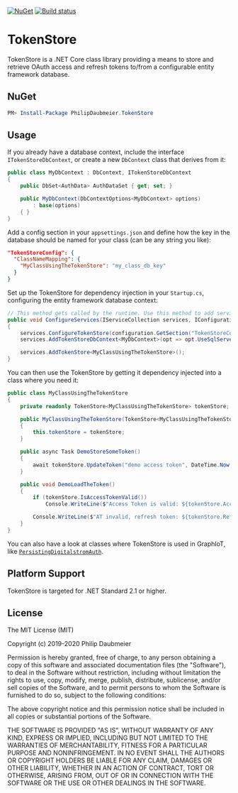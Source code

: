 ﻿[![NuGet](http://img.shields.io/nuget/v/PhilipDaubmeier.TokenStore.svg?style=flat-square)](https://www.nuget.org/packages/PhilipDaubmeier.TokenStore/)
[![Build status](https://ci.appveyor.com/api/projects/status/mj67oe2c9wfkv2ld/branch/master?svg=true)](https://ci.appveyor.com/project/philipdaubmeier/graphiot/branch/master)

# TokenStore

TokenStore is a .NET Core class library providing a means to store and retrieve OAuth access and refresh tokens to/from a configurable entity framework database.

## NuGet

```powershell
PM> Install-Package PhilipDaubmeier.TokenStore
```

## Usage

If you already have a database context, include the interface `ITokenStoreDbContext`, or create a new `DbContext` class that derives from it:

```csharp
public class MyDbContext : DbContext, ITokenStoreDbContext
{
    public DbSet<AuthData> AuthDataSet { get; set; }

    public MyDbContext(DbContextOptions<MyDbContext> options)
        : base(options)
    { }
}
```

Add a config section in your `appsettings.json` and define how the key in the database should be named for your class (can be any string you like):

```json
"TokenStoreConfig": {
  "ClassNameMapping": {
    "MyClassUsingTheTokenStore": "my_class_db_key"
  }
}
```

Set up the TokenStore for dependency injection in your `Startup.cs`, configuring the entity framework database context:

```csharp
// This method gets called by the runtime. Use this method to add services to the container.
public void ConfigureServices(IServiceCollection services, IConfiguration configuration)
{
    services.ConfigureTokenStore(configuration.GetSection("TokenStoreConfig"));
    services.AddTokenStoreDbContext<MyDbContext>(opt => opt.UseSqlServer("<my_connection_str>"));

    services.AddTokenStore<MyClassUsingTheTokenStore>();
}
```

You can then use the TokenStore by getting it dependency injected into a class where you need it:

```csharp
public class MyClassUsingTheTokenStore
{
    private readonly TokenStore<MyClassUsingTheTokenStore> tokenStore;

    public MyClassUsingTheTokenStore(TokenStore<MyClassUsingTheTokenStore> tokenStore)
    {
        this.tokenStore = tokenStore;
    }

    public async Task DemoStoreSomeToken()
    {
        await tokenStore.UpdateToken("demo access token", DateTime.Now, "demo refresh token");
    }

    public void DemoLoadTheToken()
    {
        if (tokenStore.IsAccessTokenValid())
            Console.WriteLine($"Access Token is valid: ${tokenStore.AccessToken}");

        Console.WriteLine($"AT invalid, refresh token: ${tokenStore.RefreshToken}");
    }
}
```

You can also have a look at classes where TokenStore is used in GraphIoT, like [`PersistingDigitalstromAuth`](../GraphIoT.Digitalstrom/Config/PersistingDigitalstromAuth.cs).

## Platform Support

TokenStore is targeted for .NET Standard 2.1 or higher.

## License

The MIT License (MIT)

Copyright (c) 2019-2020 Philip Daubmeier

Permission is hereby granted, free of charge, to any person obtaining a copy
of this software and associated documentation files (the "Software"), to deal
in the Software without restriction, including without limitation the rights
to use, copy, modify, merge, publish, distribute, sublicense, and/or sell
copies of the Software, and to permit persons to whom the Software is
furnished to do so, subject to the following conditions:

The above copyright notice and this permission notice shall be included in all
copies or substantial portions of the Software.

THE SOFTWARE IS PROVIDED "AS IS", WITHOUT WARRANTY OF ANY KIND, EXPRESS OR
IMPLIED, INCLUDING BUT NOT LIMITED TO THE WARRANTIES OF MERCHANTABILITY,
FITNESS FOR A PARTICULAR PURPOSE AND NONINFRINGEMENT. IN NO EVENT SHALL THE
AUTHORS OR COPYRIGHT HOLDERS BE LIABLE FOR ANY CLAIM, DAMAGES OR OTHER
LIABILITY, WHETHER IN AN ACTION OF CONTRACT, TORT OR OTHERWISE, ARISING FROM,
OUT OF OR IN CONNECTION WITH THE SOFTWARE OR THE USE OR OTHER DEALINGS IN THE
SOFTWARE.
